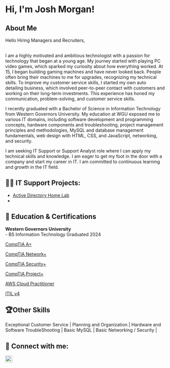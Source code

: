 <h1>Hi, I'm Josh Morgan! <br/>

<h2>About Me </h2>
Hello Hiring Managers and Recruiters,<br><br>


  I am a highly motivated and ambitious technologist with a passion for technology that began at a young age. My journey started with playing PC video games, which sparked my curiosity about how everything worked. At 15, I began building gaming machines and have never looked back. People often bring their machines to me for upgrades, recognizing my technical skills. To improve my customer service skills, I started my own auto detailing business, which involved peer-to-peer contact with customers and working on their long-term investments. This experience has honed my communication, problem-solving, and customer service skills.

  I recently graduated with a Bachelor of Science in Information Technology from Western Governors University. My education at WGU exposed me to various IT domains, including software development and programming concepts, hardware components and troubleshooting, project management principles and methodologies, MySQL and database management fundamentals, web design with HTML, CSS, and JavaScript, networking, and security.

  I am seeking IT Support or Support Analyst role where I can apply my technical skills and knowledge. I am eager to get my foot in the door with a company and start my career in IT. I am committed to continuous learning and growth in the IT field.


<h2>👨‍💻 IT Support Projects:</h2>

- [Active Directory Home Lab](https://medium.com/@joshcoolblue89/active-directory-personal-home-lab-with-powershell-f9bc509f18de)
- 


  

<h2> 📖 Education & Certifications</h2>
<b>Western Governors University</b><br>
- BS Information Technology Graduated 2024
 <p><a href="https://drive.google.com/file/d/1ellekhWJQZ5iKrFpLYWQ7gy4B32i-q-q/view?usp=drive_link">CompTIA A+ </a></p> 
 <p><a href="https://drive.google.com/file/d/1i1ORUxsOQwkdxNdOPLkyj3lkQYBJgm3K/view?usp=drive_link">CompTIA Network+  </a></p>
 <p><a href="https://drive.google.com/file/d/1uXPAl8f-Y-OLmAQbY1LkPnm_TJgTaRSP/view?usp=drive_link">CompTIA Security+ </a></p> 
 <p><a href="https://drive.google.com/file/d/1K2_1sLKlkbjgVkENEmcHOS82LkEPQMbq/view?usp=drive_link">CompTIA Project+ </a></p>
 <p><a href="https://drive.google.com/file/d/1vnXT3plwUzEskjZl1NSZdUVIBgferoHy/view?usp=drive_link">AWS Cloud Practitioner </a></p>
 <p><a href="https://drive.google.com/file/d/1-k6c6I3ED8pPvELUHBU5J69-ah6BOKBh/view?usp=drive_link">ITIL v4 </a></p>

 

<h2>🏆Other Skills</h2>
Exceptional Customer Service | Planning and Organization | Hardware and Software TroubleShooting | Basic MySQL | Basic Networking / Security | 

<h2> 🤳 Connect with me:</h2>

[<img align="left" alt="JoshMorgan | LinkedIn" width="22px" src="https://cdn1.iconfinder.com/data/icons/logotypes/32/circle-linkedin-512.png" />][linkedin]

[linkedin]: https://www.linkedin.com/in/josh-morgan89/]



